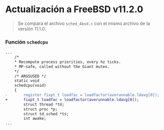 # Actualización a FreeBSD v11.2.0

> Se compara el archivo `sched_4bsd.c` con el mismo archivo de la versión 11.1.0.

### Función `schedcpu`

```diff
...
    /*
    * Recompute process priorities, every hz ticks.
    * MP-safe, called without the Giant mutex.
    */
    /* ARGSUSED */
    static void
    schedcpu(void)
    {
-       register fixpt_t loadfac = loadfactor(averunnable.ldavg[0]);
+       fixpt_t loadfac = loadfactor(averunnable.ldavg[0]);
        struct thread *td;
        struct proc *p;
        struct td_sched *ts;
        int awake;
...
```
